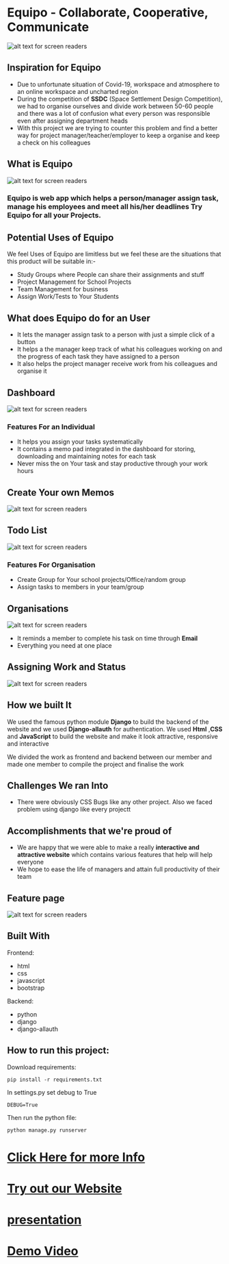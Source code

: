 # **Equipo** - Collaborate, Cooperative, Communicate

![alt text for screen readers](/Images/Logo.jpg "Logo")

## Inspiration for Equipo

- Due to unfortunate situation of Covid-19, workspace and atmosphere to an online workspace and uncharted region
- During the competition of **SSDC** (Space Settlement Design Competition), we had to organise ourselves and divide work between 50-60 people and there was a lot of confusion what every person was responsible even after assigning department heads
- With this project we are trying to counter this problem and find a better way for project manager/teacher/employer to keep a organise and keep a check on his colleagues

## What is Equipo

![alt text for screen readers](/Images/Landingpages.jpg "Logo")

### Equipo is web app which helps a person/manager assign task, manage his employees and meet all his/her deadlines **Try Equipo** for all your Projects.

## Potential Uses of Equipo

We feel Uses of Equipo are limitless but we feel these are the situations that this product will be suitable in:-

- Study Groups where People can share their assignments and stuff
- Project Management for School Projects
- Team Management for business
- Assign Work/Tests to Your Students

## What does Equipo do for an User

- It lets the manager assign task to a person with just a simple click of a button
- It helps a the manager keep track of what his colleagues working on and the progress of each task they have assigned to a person
- It also helps the project manager receive work from his colleagues and organise it

## Dashboard

![alt text for screen readers](/Images/dashboard.jpg "Logo")

### Features For an Individual

- It helps you assign your tasks systematically
- It contains a memo pad integrated in the dashboard for storing, downloading and maintaining notes for each task
- Never miss the on Your task and stay productive through your work hours

## Create Your own Memos

![alt text for screen readers](/Images/doddle.jpg "Logo")

## Todo List

![alt text for screen readers](/Images/todo.jpg "Logo")

### Features For Organisation

- Create Group for Your school projects/Office/random group
- Assign tasks to members in your team/group

## Organisations

![alt text for screen readers](/Images/organisa1.jpg "Logo")

- It reminds a member to complete his task on time through **Email**
- Everything you need at one place

## Assigning Work and Status

![alt text for screen readers](/Images/assignwork.jpg "Logo")

## How we built It

We used the famous python module **Django** to build the backend of the website and we used **Django-allauth** for authentication. We used **Html** ,**CSS** and **JavaScript** to build the website and make it look attractive, responsive and interactive

<p>We divided the work as frontend and backend between our member and made one member to compile the project and finalise the work</p>

## Challenges We ran Into

- There were obviously CSS Bugs like any other project. Also we faced problem using django like every projectt

## Accomplishments that we're proud of

- We are happy that we were able to make a really **interactive and attractive website** which contains various features that help will help everyone
- We hope to ease the life of managers and attain full productivity of their team

## Feature page

![alt text for screen readers](/Images/features.jpg "Logo")

## Built With

Frontend:
- html
- css
- javascript
- bootstrap

Backend:
- python
- django
- django-allauth

## How to run this project:


Download requirements:
```
pip install -r requirements.txt
```
In settings.py set debug to True
```
DEBUG=True
```
Then run the python file:
```
python manage.py runserver 
```

# [Click Here for more Info](https://bit.ly/3xL8OxI)

# [Try out our Website](https://equipo-project.herokuapp.com/)

# [presentation](https://docs.google.com/presentation/d/12SqYRDkcCXOGpNnxQFeJyFoydmbgozEbv8DOTtEdGQE/edit?usp=sharing)

# [Demo Video](https://youtu.be/-0RiDkp5-F8)
